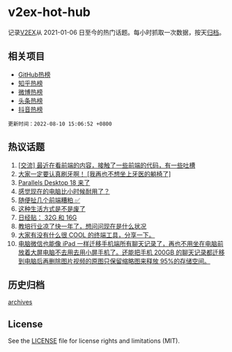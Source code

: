 # v2ex-hot-hub

 记录[V2EX](https://www.v2ex.com/)从 2021-01-06 日至今的热门话题。每小时抓取一次数据，按天[归档](archives)。
 
 ## 相关项目

- [GitHub热榜](https://github.com/snaildev/github-hot-hub)
- [知乎热榜](https://github.com/snaildev/zhihu-hot-hub)
- [微博热榜](https://github.com/snaildev/weibo-hot-hub)
- [头条热榜](https://github.com/snaildev/toutiao-hot-hub)
- [抖音热榜](https://github.com/snaildev/douyin-hot-hub)


 `更新时间：2022-08-10 15:06:52 +0800`

## 热议话题

1. [[交流] 最近在看前端的内容，接触了一些前端的代码，有一些吐槽](https://www.v2ex.com/t/871818)
1. [大家一定要认真刷牙啊！ [我再也不想坐上牙医的躺椅了]](https://www.v2ex.com/t/871789)
1. [Parallels Desktop 18 来了](https://www.v2ex.com/t/871708)
1. [感觉现在的电脑比小时候耐用了？](https://www.v2ex.com/t/871817)
1. [随便扯几个前端糟粕 ✅](https://www.v2ex.com/t/871848)
1. [这种生活方式是不是废了](https://www.v2ex.com/t/871719)
1. [日经贴： 32G 和 16G](https://www.v2ex.com/t/871837)
1. [教培行业凉了快一年了，想问问现在是什么状况](https://www.v2ex.com/t/871823)
1. [大家有没有什么很 COOL 的终端工具，分享一下。](https://www.v2ex.com/t/871716)
1. [电脑微信也能像 iPad 一样迁移手机端所有聊天记录了，再也不用坐在电脑前放着大屏电脑不去用去用小屏手机了。还能把手机 200GB 的聊天记录都迁移到电脑后再删除图片视频的原图只保留缩略图来释放 95%的存储空间。](https://www.v2ex.com/t/871787)

## 历史归档

[archives](archives)

## License

See the [LICENSE](LICENSE) file for license rights and limitations (MIT).
